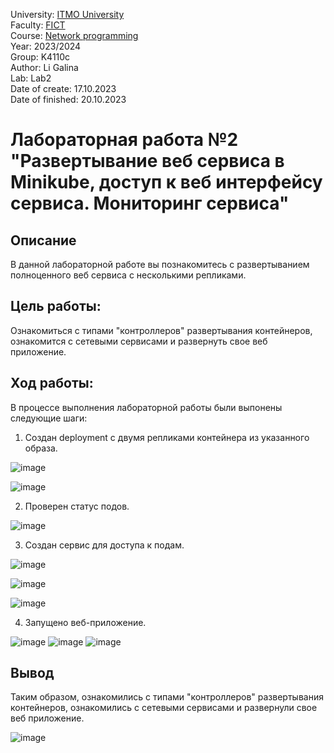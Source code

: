 University: [ITMO University](https://itmo.ru/ru/) <br/>
Faculty: [FICT](https://fict.itmo.ru) <br/>
Course: [Network programming](https://github.com/itmo-ict-faculty/network-programming) <br/>
Year: 2023/2024 <br/>
Group: K4110c <br/>
Author: Li Galina <br/>
Lab: Lab2 <br/>
Date of create: 17.10.2023 <br/>
Date of finished: 20.10.2023 <br/>

# Лабораторная работа №2 "Развертывание веб сервиса в Minikube, доступ к веб интерфейсу сервиса. Мониторинг сервиса"

## Описание
   В данной лабораторной работе вы познакомитесь с развертыванием полноценного веб сервиса с несколькими репликами.

## Цель работы:
   Ознакомиться с типами "контроллеров" развертывания контейнеров, ознакомится с сетевыми сервисами и развернуть свое веб приложение.

## Ход работы:
   В процессе выполнения лабораторной работы были выпонены следующие шаги:
   
   1. Создан deployment с двумя репликами контейнера из указанного образа.

   ![image](https://github.com/Geetork/Introduction-to-distributed-technologies/assets/58363643/22a128e8-5ae5-4e1b-a24f-f255b906199f)

   ![image](https://github.com/Geetork/Introduction-to-distributed-technologies/assets/58363643/6b389136-739e-482f-adfe-56008fbb934f)

   2. Проверен статус подов.

   ![image](https://github.com/Geetork/Introduction-to-distributed-technologies/assets/58363643/92b85aa8-111c-43dd-ae71-0c29c972ac58)

   3. Создан сервис для доступа к подам.

   ![image](https://github.com/Geetork/Introduction-to-distributed-technologies/assets/58363643/0f666022-6cdb-4980-b6e1-4ecb9547ef8b)

   ![image](https://github.com/Geetork/Introduction-to-distributed-technologies/assets/58363643/6555ccd4-5719-4f17-a45e-ec3a3e8e8e48)

   ![image](https://github.com/Geetork/Introduction-to-distributed-technologies/assets/58363643/2e002c69-625d-42ab-a90d-3be6f489304c)

   4. Запущено веб-приложение.
   
   ![image](https://github.com/Geetork/Introduction-to-distributed-technologies/assets/58363643/3f8bc7f9-6093-499d-9eb4-0d28904acfb4)
   ![image](https://github.com/Geetork/Introduction-to-distributed-technologies/assets/58363643/b2b732d7-91ee-4ed1-a803-93079d67865d)
   ![image](https://github.com/Geetork/Introduction-to-distributed-technologies/assets/58363643/7db7c1e9-81d2-49a0-9dac-0113815554b0)





## Вывод

Таким образом, ознакомились с типами "контроллеров" развертывания контейнеров, ознакомились с сетевыми сервисами и развернули свое веб приложение.

![image](https://github.com/Geetork/Introduction-to-distributed-technologies/assets/58363643/427cef4e-032a-4447-987b-a2a94e7781e1)

